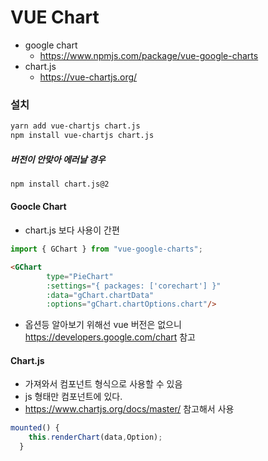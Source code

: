 # VUE Chart



- google chart
  - https://www.npmjs.com/package/vue-google-charts
- chart.js
  - https://vue-chartjs.org/



### 설치

```bash
yarn add vue-chartjs chart.js
npm install vue-chartjs chart.js 
```

##### 버전이 안맞아 에러날 경우 

```bash
npm install chart.js@2
```



#### Goocle Chart

- chart.js 보다 사용이 간편 

```javascript
import { GChart } from "vue-google-charts";
```

```html
<GChart
        type="PieChart"
        :settings="{ packages: ['corechart'] }"
        :data="gChart.chartData"
        :options="gChart.chartOptions.chart"/>
```

- 옵션등 알아보기 위해선 vue 버전은 없으니 https://developers.google.com/chart 참고



#### Chart.js

- 가져와서 컴포넌트 형식으로 사용할 수 있음
- js 형태만 컴포넌트에 있다.
- https://www.chartjs.org/docs/master/ 참고해서 사용



```javascript
mounted() {
    this.renderChart(data,Option);
  }
```






